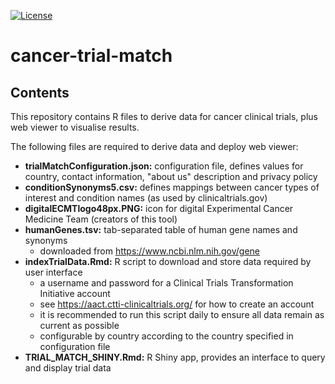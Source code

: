 [![License](https://img.shields.io/badge/License-GPL%203.0-green)](https://opensource.org/licenses/GPL-3.0)

# cancer-trial-match  
  
## Contents
  
This repository contains R files to derive data for cancer clinical trials, plus web viewer to visualise results.  
  
The following files are required to derive data and deploy web viewer:  
* **trialMatchConfiguration.json:**	configuration file, defines values for country, contact information, "about us" description and privacy policy  
* **conditionSynonyms5.csv:**  	defines mappings between cancer types of interest and condition names (as used by clinicaltrials.gov)  
* **digitalECMTlogo48px.PNG:**	icon for digital Experimental Cancer Medicine Team (creators of this tool)  
* **humanGenes.tsv:**		tab-separated table of human gene names and synonyms  
	* downloaded from https://www.ncbi.nlm.nih.gov/gene  
* **indexTrialData.Rmd:**		R script to download and store data required by user interface  
	* a username and password for a Clinical Trials Transformation Initiative account
	* see https://aact.ctti-clinicaltrials.org/ for how to create an account  
	* it is recommended to run this script daily to ensure all data remain as current as possible  
	* configurable by country according to the country specified in configuration file  
* **TRIAL_MATCH_SHINY.Rmd:**		R Shiny app, provides an interface to query and display trial data  

